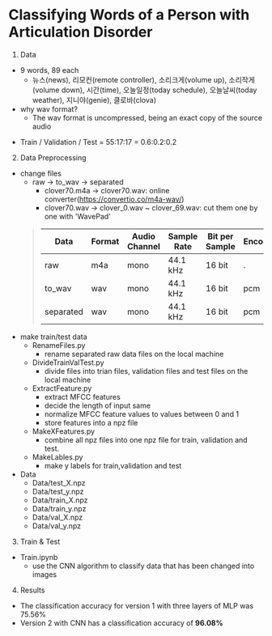 # Classifying Words of a Person with Articulation Disorder

1. Data
- 9 words, 89 each 
    - 뉴스(news), 리모컨(remote controller), 소리크게(volume up), 소리작게(volume down), 시간(time), 오늘일정(today schedule), 오늘날씨(today weather), 지니야(genie), 클로바(clova)
- why wav format? 
    - The wav format is uncompressed, being an exact copy of the source audio
<!-- - Train / Test = 72:17 = 0.81:0.19 -->
- Train / Validation / Test = 55:17:17 = 0.6:0.2:0.2

2. Data Preprocessing
- change files
    - raw -> to_wav -> separated
        - clover70.m4a -> clover70.wav: online converter(https://convertio.co/m4a-wav/)
        - clover70.wav -> clover_0.wav ~ clover_69.wav: cut them one by one with 'WavePad'
    > |Data|Format|Audio Channel|Sample Rate|Bit per Sample|Encoding|
    > |---|---|---|---|---|---|
    > |raw|m4a|mono|44.1 kHz|16 bit|.|
    > |to_wav|wav|mono|44.1 kHz|16 bit|pcm|
    > |separated|wav|mono|44.1 kHz|16 bit|pcm|
- make train/test data
    - RenameFiles.py
        - rename separated raw data files on the local machine
    <!-- - DivideTrainTest.py
        - divide files into trian files and test files on the local machine -->
    - DivideTrainValTest.py
        - divide files into trian files, validation files and test files on the local machine
    - ExtractFeature.py
        - extract MFCC features
        - decide the length of input same
        - normalize MFCC feature values to values between 0 and 1
        - store features into a npz file
    - MakeXFeatures.py
        - combine all npz files into one npz file for train, validation and test.
    - MakeLables.py
        - make y labels for train,validation and test
- Data
    - Data/test_X.npz
    - Data/test_y.npz
    - Data/train_X.npz
    - Data/train_y.npz
    - Data/val_X.npz
    - Data/val_y.npz

3. Train & Test
- Train.ipynb
    - use the CNN algorithm to classify data that has been changed into images

4. Results
- The classification accuracy for version 1 with three layers of MLP was 75.56%
- Version 2 with CNN has a classification accuracy of **96.08%**